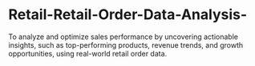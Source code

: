 # Retail-Retail-Order-Data-Analysis-
To analyze and optimize sales performance by uncovering actionable insights, such as top-performing products, revenue trends, and growth opportunities, using real-world retail order data.
